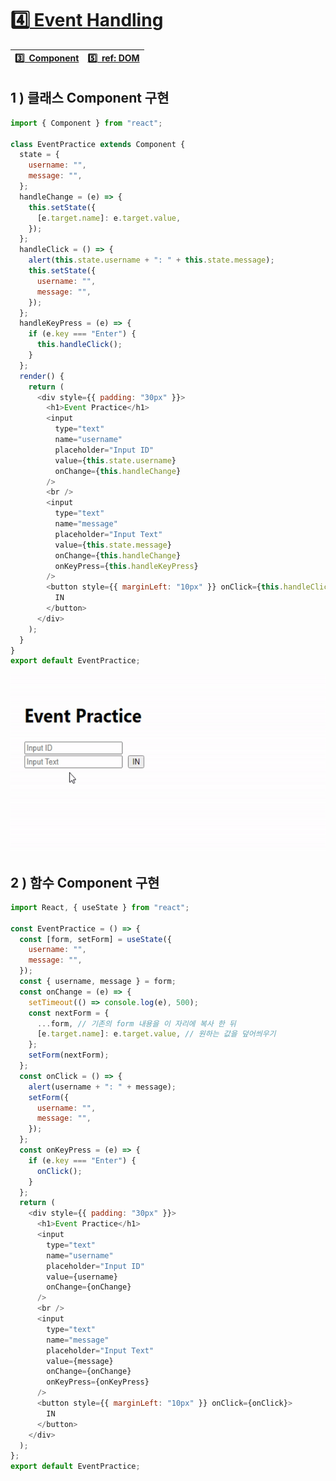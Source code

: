 # :four:[ Event Handling](https://github.com/yhuj79/Learn_React/blob/master/chap/04_Event_Handling.md)

|[:three:&ensp;Component](https://github.com/yhuj79/Learn_React/blob/master/chap/03_Component.md)|[:five:&ensp;ref: DOM](https://github.com/yhuj79/Learn_REACT/blob/master/chap/05_REF.md)|
|:---|---:|

## 1 ) 클래스 Component 구현

```javascript
import { Component } from "react";

class EventPractice extends Component {
  state = {
    username: "",
    message: "",
  };
  handleChange = (e) => {
    this.setState({
      [e.target.name]: e.target.value,
    });
  };
  handleClick = () => {
    alert(this.state.username + ": " + this.state.message);
    this.setState({
      username: "",
      message: "",
    });
  };
  handleKeyPress = (e) => {
    if (e.key === "Enter") {
      this.handleClick();
    }
  };
  render() {
    return (
      <div style={{ padding: "30px" }}>
        <h1>Event Practice</h1>
        <input
          type="text"
          name="username"
          placeholder="Input ID"
          value={this.state.username}
          onChange={this.handleChange}
        />
        <br />
        <input
          type="text"
          name="message"
          placeholder="Input Text"
          value={this.state.message}
          onChange={this.handleChange}
          onKeyPress={this.handleKeyPress}
        />
        <button style={{ marginLeft: "10px" }} onClick={this.handleClick}>
          IN
        </button>
      </div>
    );
  }
}
export default EventPractice;
```

<img src=https://raw.githubusercontent.com/yhuj79/Learn_React/main/md_image/04_EventHandling_1.gif>

## 2 ) 함수 Component 구현

```javascript
import React, { useState } from "react";

const EventPractice = () => {
  const [form, setForm] = useState({
    username: "",
    message: "",
  });
  const { username, message } = form;
  const onChange = (e) => {
    setTimeout(() => console.log(e), 500);
    const nextForm = {
      ...form, // 기존의 form 내용을 이 자리에 복사 한 뒤
      [e.target.name]: e.target.value, // 원하는 값을 덮어씌우기
    };
    setForm(nextForm);
  };
  const onClick = () => {
    alert(username + ": " + message);
    setForm({
      username: "",
      message: "",
    });
  };
  const onKeyPress = (e) => {
    if (e.key === "Enter") {
      onClick();
    }
  };
  return (
    <div style={{ padding: "30px" }}>
      <h1>Event Practice</h1>
      <input
        type="text"
        name="username"
        placeholder="Input ID"
        value={username}
        onChange={onChange}
      />
      <br />
      <input
        type="text"
        name="message"
        placeholder="Input Text"
        value={message}
        onChange={onChange}
        onKeyPress={onKeyPress}
      />
      <button style={{ marginLeft: "10px" }} onClick={onClick}>
        IN
      </button>
    </div>
  );
};
export default EventPractice;
```
